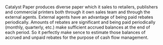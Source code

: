 Catalyst Paper produces diverse paper which it sales to retailers, publishers and commercial printers both through it own sales team and through the external agents. External agents have an advantage of being paid rebates periodically. Amounts of rebates are significant and being paid periodically (monthly, quarterly, etc.) make sufficient accrued balances at the end of each period. So it perfectly make sence to estimate those balances of accrued and unpaid rebates for the purpose of cash flow management.
